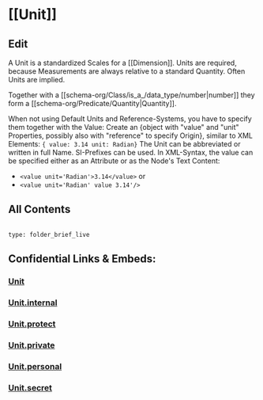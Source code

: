 ﻿# [[Unit]] 

## Edit

A Unit  is a standardized Scales for a [[Dimension]]. 
Units are required, because Measurements are always relative to a standard Quantity. 
Often Units are implied. 

Together with a [[schema-org/Class/is_a_/data_type/number|number]] they form a [[schema-org/Predicate/Quantity|Quantity]]. 

When not using Default Units and Reference-Systems, you have to specify them together with the Value: 
Create an {object with "value" and "unit" Properties, possibly also with "reference" to specify Origin}, similar to XML Elements: 
`{ value: 3.14 unit: Radian}`
The Unit can be abbreviated or written in full Name. 
SI-Prefixes can be used. 
In XML-Syntax, the value can be specified either as an Attribute or as the Node's Text Content: 
- `<value unit='Radian'>3.14</value>` or 
- `<value unit='Radian' value 3.14'/>`  




## All Contents

```folderv
```

```ccard
type: folder_brief_live
```


## Confidential Links & Embeds: 

### [Unit](/_public/Unit.md) 

### [Unit.internal](/_internal/Unit.internal.md) 

### [Unit.protect](/_protect/Unit.protect.md) 

### [Unit.private](/_private/Unit.private.md) 

### [Unit.personal](/_personal/Unit.personal.md) 

### [Unit.secret](/_secret/Unit.secret.md) 
